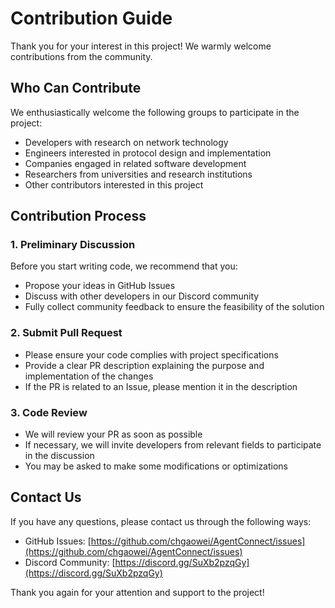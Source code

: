 # Contribution Guide

Thank you for your interest in this project! We warmly welcome contributions from the community.

## Who Can Contribute

We enthusiastically welcome the following groups to participate in the project:
- Developers with research on network technology
- Engineers interested in protocol design and implementation
- Companies engaged in related software development
- Researchers from universities and research institutions
- Other contributors interested in this project

## Contribution Process

### 1. Preliminary Discussion
Before you start writing code, we recommend that you:
- Propose your ideas in GitHub Issues
- Discuss with other developers in our Discord community
- Fully collect community feedback to ensure the feasibility of the solution

### 2. Submit Pull Request
- Please ensure your code complies with project specifications
- Provide a clear PR description explaining the purpose and implementation of the changes
- If the PR is related to an Issue, please mention it in the description

### 3. Code Review
- We will review your PR as soon as possible
- If necessary, we will invite developers from relevant fields to participate in the discussion
- You may be asked to make some modifications or optimizations

## Contact Us

If you have any questions, please contact us through the following ways:
- GitHub Issues: [https://github.com/chgaowei/AgentConnect/issues](https://github.com/chgaowei/AgentConnect/issues)
- Discord Community: [https://discord.gg/SuXb2pzqGy](https://discord.gg/SuXb2pzqGy)  

Thank you again for your attention and support to the project!
